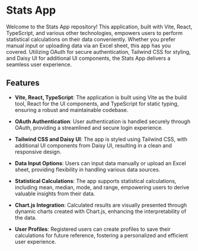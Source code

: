 # Stats App

Welcome to the Stats App repository! This application, built with Vite, React, TypeScript, and various other technologies, empowers users to perform statistical calculations on their data conveniently. Whether you prefer manual input or uploading data via an Excel sheet, this app has you covered. Utilizing OAuth for secure authentication, Tailwind CSS for styling, and Daisy UI for additional UI components, the Stats App delivers a seamless user experience.

## Features

- **Vite, React, TypeScript**: The application is built using Vite as the build tool, React for the UI components, and TypeScript for static typing, ensuring a robust and maintainable codebase.

- **OAuth Authentication**: User authentication is handled securely through OAuth, providing a streamlined and secure login experience.

- **Tailwind CSS and Daisy UI**: The app is styled using Tailwind CSS, with additional UI components from Daisy UI, resulting in a clean and responsive design.

- **Data Input Options**: Users can input data manually or upload an Excel sheet, providing flexibility in handling various data sources.

- **Statistical Calculations**: The app supports statistical calculations, including mean, median, mode, and range, empowering users to derive valuable insights from their data.

- **Chart.js Integration**: Calculated results are visually presented through dynamic charts created with Chart.js, enhancing the interpretability of the data.

- **User Profiles**: Registered users can create profiles to save their calculations for future reference, fostering a personalized and efficient user experience.



